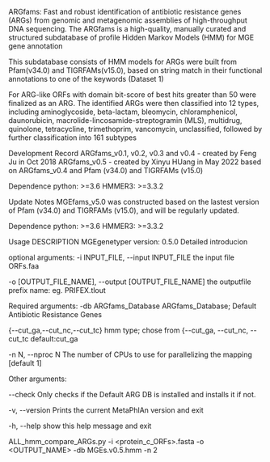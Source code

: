 ARGfams: Fast and robust identification of antibiotic resistance genes (ARGs) from genomic and metagenomic assemblies of high-throughput DNA sequencing. The ARGfams is a high-quality, manually curated and structured subdatabase of profile Hidden Markov Models (HMM) for MGE gene annotation

This subdatabase consists of HMM models for ARGs  were built from Pfam(v34.0) and TIGRFAMs(v15.0), based on string match in their functional annotations to one of the keywords (Dataset 1)

For ARG-like ORFs with domain bit-score of best hits greater than 50 were finalized as an ARG. The identified ARGs were then classified into 12 types, including aminoglycoside, beta-lactam, bleomycin, chloramphenicol, daunorubicin, macrolide-lincosamide-streptogramin (MLS), multidrug, quinolone, tetracycline, trimethoprim, vancomycin, unclassified, followed by further classification  into 161 subtypes

Development Record
ARGfams_v0.1, v0.2, v0.3 and v0.4 - created by Feng Ju in Oct 2018
ARGfams_v0.5 - created by Xinyu HUang in May 2022 based on ARGfams_v0.4 and Pfam (v34.0) and TIGRFAMs (v15.0)



Dependence
python: >=3.6
HMMER3: >=3.3.2


Update Notes
MGEfams_v5.0 was constructed based on the lastest version of Pfam (v34.0) and TIGRFAMs (v15.0), and will be regularly updated.

Dependence
python: >=3.6
HMMER3: >=3.3.2

Usage
DESCRIPTION MGEgenetyper version: 0.5.0 Detailed introducion

optional arguments:
-i INPUT_FILE, --input INPUT_FILE
the input file ORFs.faa

-o [OUTPUT_FILE_NAME], --output [OUTPUT_FILE_NAME]
the outputfile prefix name: eg. PRIFEX.tlout

Required arguments:
-db ARGfams_Database
ARGfams_Database; Default Antibiotic Resistance Genes


{--cut_ga,--cut_nc,--cut_tc}
hmm type; chose from {--cut_ga, --cut_nc, --cut_tc default:cut_ga

-n N, --nproc N
The number of CPUs to use for parallelizing the mapping [default 1]

Other arguments:

--check
Only checks if the Default ARG DB is installed and installs it if not.

-v, --version
Prints the current MetaPhlAn version and exit

-h, --help
show this help message and exit


ALL_hmm_compare_ARGs.py -i <protein_c_ORFs>.fasta -o <OUTPUT_NAME> -db MGEs.v0.5.hmm -n 2
